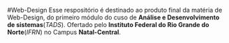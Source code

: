 #Web-Design
Esse respositório é destinado ao produto final da matéria de Web-Design, do primeiro módulo do cuso de **Análise e Desenvolvimento de sistemas**(*TADS*).
Ofertado pelo **Instituto Federal do Rio Grande do Norte**(*IFRN*) no Campus **Natal-Central**.
 
